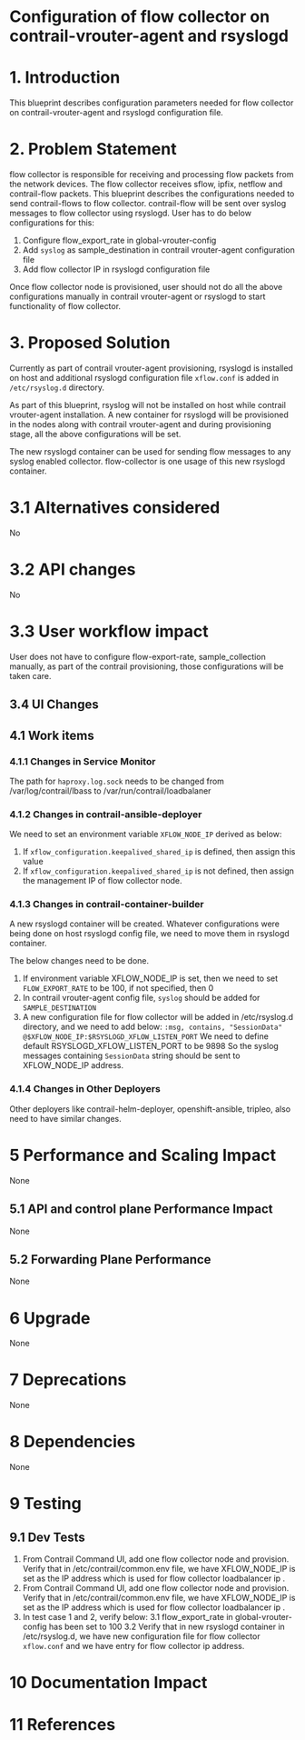 Configuration of flow collector on contrail-vrouter-agent and rsyslogd
===
# 1.      Introduction
This blueprint describes configuration parameters needed for flow
collector on contrail-vrouter-agent and rsyslogd configuration file.

# 2.      Problem Statement
flow collector is responsible for receiving and processing flow packets from
the network devices. The flow collector receives sflow, ipfix, netflow and
contrail-flow packets. This blueprint describes the configurations needed to send
contrail-flows to flow collector. contrail-flow will be sent over syslog
messages to flow collector using rsyslogd.
User has to do below configurations for this:

1. Configure flow_export_rate in global-vrouter-config
2. Add `syslog` as sample_destination in contrail vrouter-agent configuration file
3. Add flow collector IP in rsyslogd configuration file

Once flow collector node is provisioned, user should not do all the above
configurations manually in contrail vrouter-agent or rsyslogd to start
functionality of flow collector.

# 3.      Proposed Solution
Currently as part of contrail vrouter-agent provisioning, rsyslogd is installed
on host and additional rsyslogd configuration file `xflow.conf` is added in
`/etc/rsyslog.d` directory.

As part of this blueprint, rsyslog will not be installed on host while
contrail vrouter-agent installation. A new container for rsyslogd will be
provisioned in the nodes along with contrail vrouter-agent and during
provisioning stage, all the above configurations will be set.

The new rsyslogd container can be used for sending flow messages to any syslog
enabled collector. flow-collector is one usage of this new rsyslogd container.

# 3.1    Alternatives considered
No

# 3.2    API changes
No

# 3.3      User workflow impact
User does not have to configure flow-export-rate, sample_collection manually,
as part of the contrail provisioning, those configurations will be taken care.

## 3.4      UI Changes

## 4.1      Work items
### 4.1.1 Changes in Service Monitor
The path for ```haproxy.log.sock``` needs to be changed from /var/log/contrail/lbass to
/var/run/contrail/loadbalaner

### 4.1.2 Changes in contrail-ansible-deployer
We need to set an environment variable `XFLOW_NODE_IP` derived as below:
1. If `xflow_configuration.keepalived_shared_ip` is defined, then assign this value
2. If `xflow_configuration.keepalived_shared_ip` is not defined, then assign the
   management IP of flow collector node.

### 4.1.3 Changes in contrail-container-builder
A new rsyslogd container will be created. Whatever configurations were being done on
host rsyslogd config file, we need to move them in rsyslogd container.

The below changes need to be done.
1. If environment variable XFLOW_NODE_IP is set, then we need to set
   `FLOW_EXPORT_RATE` to be 100, if not specified, then 0
2. In contrail vrouter-agent config file, `syslog` should be added for
   `SAMPLE_DESTINATION`
3. A new configuration file for flow collector will be added in /etc/rsyslog.d directory,
   and we need to add below:
   ```:msg, contains, "SessionData" @$XFLOW_NODE_IP:$RSYSLOGD_XFLOW_LISTEN_PORT```
   We need to define default RSYSLOGD_XFLOW_LISTEN_PORT to be 9898
   So the syslog messages containing `SessionData` string should be sent to XFLOW_NODE_IP address.

### 4.1.4 Changes in Other Deployers
Other deployers like contrail-helm-deployer, openshift-ansible, tripleo, also need to have similar changes.

# 5 Performance and Scaling Impact
None

## 5.1     API and control plane Performance Impact
None

## 5.2     Forwarding Plane Performance
None

# 6 Upgrade
None

# 7       Deprecations
None

# 8       Dependencies
None

# 9       Testing
## 9.1    Dev Tests
1. From Contrail Command UI, add one flow collector node and provision.
   Verify that in /etc/contrail/common.env file, we have XFLOW_NODE_IP is
   set as the IP address which is used for flow collector loadbalancer ip .
2. From Contrail Command UI, add one flow collector node and provision.
   Verify that in /etc/contrail/common.env file, we have XFLOW_NODE_IP is
   set as the IP address which is used for flow collector loadbalancer ip .
3. In test case 1 and 2, verify below:
  3.1 flow_export_rate in global-vrouter-config has been set to 100
  3.2 Verify that in new rsyslogd container in /etc/rsyslog.d, we have new
      configuration file for flow collector `xflow.conf` and we have entry
      for flow collector ip address.

# 10      Documentation Impact

# 11      References

